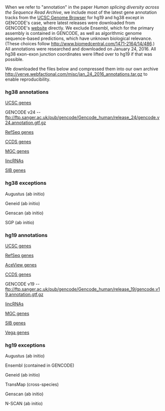 When we refer to "annotation" in the paper *Human splicing diversity across the Sequence Read Archive*, we include most of the latest gene annotation tracks from the [UCSC Genome Browser](https://genome.ucsc.edu/) for hg19 and hg38 except in GENCODE's case, where latest releases were downloaded from GENCODE's [website](http://www.gencodegenes.org/releases/) directly. We exclude Ensembl, which for the primary assembly is contained in GENCODE, as well as algorithmic genome sequence-based predictions, which have unknown biological relevance. (These choices follow http://www.biomedcentral.com/1471-2164/14/486.) All annotations were researched and downloaded on January 24, 2016. All hg38 exon-exon junction coordinates were lifted over to hg19 if that was possible.

We downloaded the files below and compressed them into our own archive http://verve.webfactional.com/misc/jan_24_2016_annotations.tar.gz to enable reproducibility.

### hg38 annotations

[UCSC genes](http://hgdownload.soe.ucsc.edu/goldenPath/hg38/database/knownGene.txt.gz)

GENCODE v24 -- ftp://ftp.sanger.ac.uk/pub/gencode/Gencode_human/release_24/gencode.v24.annotation.gtf.gz

[RefSeq genes](http://hgdownload.soe.ucsc.edu/goldenPath/hg38/database/refGene.txt.gz)

[CCDS genes](http://hgdownload.soe.ucsc.edu/goldenPath/hg38/database/ccdsGene.txt.gz)

[MGC genes](http://hgdownload.soe.ucsc.edu/goldenPath/hg38/database/mgcGenes.txt.gz)

[lincRNAs](http://hgdownload.soe.ucsc.edu/goldenPath/hg38/database/lincRNAsTranscripts.txt.gz)

[SIB genes](http://hgdownload.soe.ucsc.edu/goldenPath/hg38/database/sibGene.txt.gz)

### hg38 exceptions

Augustus (ab initio)

Geneid (ab initio)

Genscan (ab initio)

SGP (ab initio)

### hg19 annotations

[UCSC genes](http://hgdownload.soe.ucsc.edu/goldenPath/hg19/database/knownGene.txt.gz)

[RefSeq genes](http://hgdownload.soe.ucsc.edu/goldenPath/hg19/database/refGene.txt.gz)

[AceView genes](http://hgdownload.soe.ucsc.edu/goldenPath/hg19/database/acembly.txt.gz)

[CCDS genes](http://hgdownload.soe.ucsc.edu/goldenPath/hg19/database/ccdsGene.txt.gz)

GENCODE v19 -- ftp://ftp.sanger.ac.uk/pub/gencode/Gencode_human/release_19/gencode.v19.annotation.gtf.gz

[lincRNAs](http://hgdownload.soe.ucsc.edu/goldenPath/hg19/database/lincRNAsTranscripts.txt.gz)

[MGC genes](http://hgdownload.soe.ucsc.edu/goldenPath/hg19/database/mgcGenes.txt.gz)

[SIB genes](http://hgdownload.soe.ucsc.edu/goldenPath/hg19/database/sibGene.txt.gz)

[Vega genes](http://hgdownload.soe.ucsc.edu/goldenPath/hg19/database/vegaGene.txt.gz)

### hg19 exceptions

Augustus (ab initio)

Ensembl (contained in GENCODE)

Geneid (ab initio)

TransMap (cross-species)

Genscan (ab initio)

N-SCAN (ab initio)
